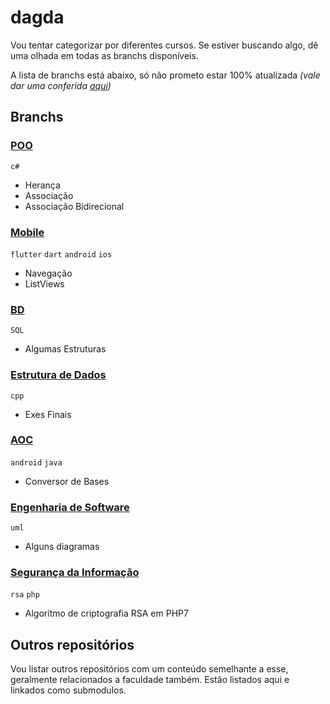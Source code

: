 # dagda

Vou tentar categorizar por diferentes cursos. Se estiver buscando algo, dê uma olhada em todas as branchs disponíveis.

A lista de branchs está abaixo, só não prometo estar 100% atualizada *(vale dar uma conferida [aqui](https://github.com/victorandeloci/dagda/branches))*

## Branchs

### [POO](https://github.com/victorandeloci/dagda/tree/poo)
  
  <code>c#</code>
  
  * Herança
  * Associação
  * Associação Bidirecional
  
### [Mobile](https://github.com/victorandeloci/dagda/tree/mobile)
  
  <code>flutter</code> <code>dart</code> <code>android</code> <code>ios</code>
  
  * Navegação
  * ListViews
  
### [BD](https://github.com/victorandeloci/dagda/tree/bd)
  
  <code>SQL</code>
  
  * Algumas Estruturas
  
### [Estrutura de Dados](https://github.com/victorandeloci/dagda/tree/estrutura-dados)
  
  <code>cpp</code>
  
  * Exes Finais  
  
### [AOC](https://github.com/victorandeloci/dagda/tree/aoc)
  
  <code>android</code> <code>java</code>
  
  * Conversor de Bases
  
### [Engenharia de Software](https://github.com/victorandeloci/dagda/tree/eng-soft)
  
  <code>uml</code>
  
  * Alguns diagramas
  
### [Segurança da Informação](https://github.com/victorandeloci/dagda/tree/seguranca)

  <code>rsa</code> <code>php</code>
  
  * Algorítmo de criptografia RSA em PHP7

## Outros repositórios

Vou listar outros repositórios com um conteúdo semelhante a esse, geralmente relacionados a faculdade também. Estão listados aqui e linkados como submodulos.
